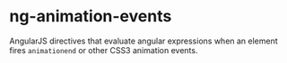 # ng-animation-events

AngularJS directives that evaluate angular expressions when an element fires `animationend` or other CSS3 animation events.
